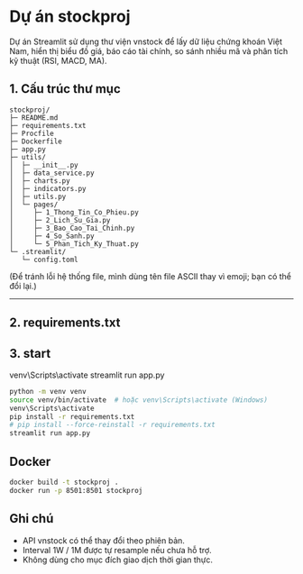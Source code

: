 # Dự án stockproj

Dự án Streamlit sử dụng thư viện vnstock để lấy dữ liệu chứng khoán Việt Nam, hiển thị biểu đồ giá, báo cáo tài chính, so sánh nhiều mã và phân tích kỹ thuật (RSI, MACD, MA).

## 1. Cấu trúc thư mục

```
stockproj/
├─ README.md
├─ requirements.txt
├─ Procfile
├─ Dockerfile
├─ app.py
├─ utils/
│  ├─ __init__.py
│  ├─ data_service.py
│  ├─ charts.py
│  ├─ indicators.py
│  ├─ utils.py
│  └─ pages/
│     ├─ 1_Thong_Tin_Co_Phieu.py
│     ├─ 2_Lich_Su_Gia.py
│     ├─ 3_Bao_Cao_Tai_Chinh.py
│     ├─ 4_So_Sanh.py
│     └─ 5_Phan_Tich_Ky_Thuat.py
└─ .streamlit/
   └─ config.toml
```

(Để tránh lỗi hệ thống file, mình dùng tên file ASCII thay vì emoji; bạn có thể đổi lại.)

---

## 2. requirements.txt


## 3. start
venv\Scripts\activate
streamlit run app.py

```bash
python -m venv venv
source venv/bin/activate  # hoặc venv\Scripts\activate (Windows)
venv\Scripts\activate
pip install -r requirements.txt
# pip install --force-reinstall -r requirements.txt
streamlit run app.py
```

## Docker

```bash
docker build -t stockproj .
docker run -p 8501:8501 stockproj
```

## Ghi chú
- API vnstock có thể thay đổi theo phiên bản.
- Interval 1W / 1M được tự resample nếu chưa hỗ trợ.
- Không dùng cho mục đích giao dịch thời gian thực.

